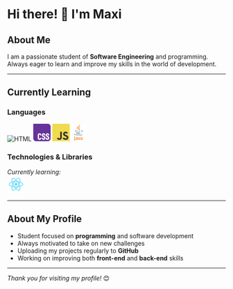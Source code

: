 ﻿# Hi there! 👋 I'm Maxi

## About Me

I am a passionate student of **Software Engineering** and programming.  
Always eager to learn and improve my skills in the world of development.

---

## Currently Learning

### Languages

<img src="https://cdn.jsdelivr.net/gh/devicons/devicon/icons/html5/html5-original.svg" alt="HTML" height="40"/>  <img src="https://raw.githubusercontent.com/github/explore/main/topics/css/css.png" alt="CSS" height="40"/> <img src="https://raw.githubusercontent.com/github/explore/main/topics/javascript/javascript.png" alt="JavaScript" height="40"/><img src="https://raw.githubusercontent.com/github/explore/main/topics/java/java.png" alt="Java" height="40"/>

### Technologies & Libraries

_Currently learning:_  
<img src="https://raw.githubusercontent.com/github/explore/main/topics/react/react.png" alt="React" height="40"/>

---

## About My Profile

- Student focused on **programming** and software development
- Always motivated to take on new challenges
- Uploading my projects regularly to **GitHub**
- Working on improving both **front-end** and **back-end** skills

---

_Thank you for visiting my profile!_ 😊
